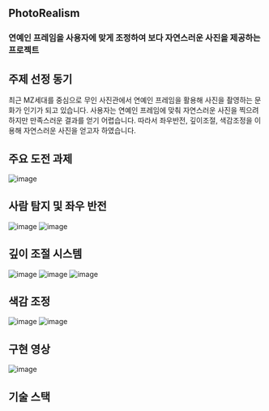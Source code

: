 ## PhotoRealism
### 연예인 프레임을 사용자에 맞게 조정하여 보다 자연스러운 사진을 제공하는 프로젝트

## 주제 선정 동기
최근 MZ세대를 중심으로 무인 사진관에서 연예인 프레임을 활용해 사진을 촬영하는 문화가 인기가 되고 있습니다.
사용자는 연예인 프레임에 맞춰 자연스러운 사진을 찍으려 하지만 만족스러운 결과를 얻기 어렵습니다.
따라서 좌우반전, 깊이조절, 색감조정을 이용해 자연스러운 사진을 얻고자 하였습니다.

## 주요 도전 과제
![image](https://github.com/user-attachments/assets/eada081b-e40b-4a2a-bf3b-119e0cf219ca)

## 사람 탐지 및 좌우 반전
![image](https://github.com/user-attachments/assets/5a3701d2-baff-4369-a2ef-f8df80100338)
![image](https://github.com/user-attachments/assets/63cbe477-4611-49fc-8f6d-7d7b7bc89474)

## 깊이 조절 시스템
![image](https://github.com/user-attachments/assets/54e51ead-37d7-41c2-a942-82021b3ef775)
![image](https://github.com/user-attachments/assets/710c0318-c9ab-488f-a164-bf3a01246bbf)
![image](https://github.com/user-attachments/assets/51dc07be-8e22-4c1b-9ca3-81a3ba255b8e)

## 색감 조정
![image](https://github.com/user-attachments/assets/699ad370-cf77-4416-9ffa-b3ada409daca)
![image](https://github.com/user-attachments/assets/d60ef7f3-9194-4735-b73a-3058b145e912)

## 구현 영상
![image](https://github.com/user-attachments/assets/a0a12c94-0b93-49da-8821-c795baa2ac5c)

## 기술 스택


